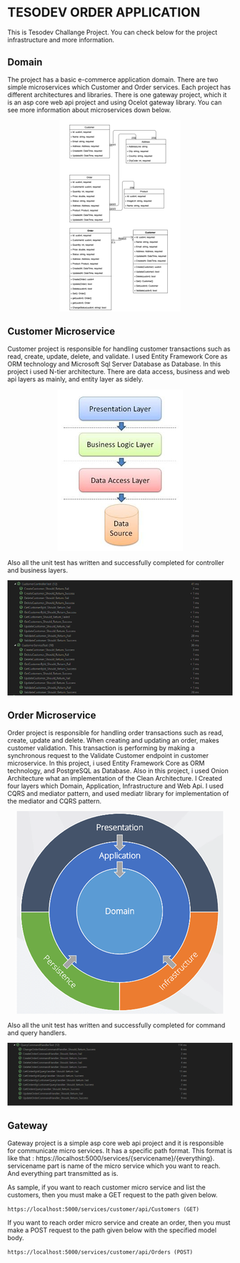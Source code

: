 # TESODEV ORDER APPLICATION

This is Tesodev Challange Project. You can check below for the project infrastructure and more information. 

## Domain
The project has a basic e-commerce application domain. There are two simple microservices which Customer and Order services. Each project has different architectures and libraries. There is one gateway project, which it is an asp core web api project and using Ocelot gateway library. You can see more information about microservices down below.

<p align="center">
  <img src="img/projectdomain.png" />
</p>


## Customer Microservice
Customer project is responsible for handling customer transactions such as read, create, update, delete, and validate. I used Entity Framework Core as ORM technology and Microsoft Sql Server Database as Database. In this project i used N-tier architecture. There are data access, business and web api layers as mainly, and entity layer as sidely. 

<p align="center">
  <img src="img/ntierarchitecture.jpg" />
</p>

Also all the unit test has written and successfully completed for controller and business layers.

<p align="center">
  <img src="img/customerunittests.png" />
</p>


## Order Microservice
Order project is responsible for handling order transactions such as read, create, update and delete. When creating and updating an order, makes customer validation. This transaction is performing by making a synchronous request to the Validate Customer endpoint in customer microservice. In this project, i used Entity Framework Core as ORM technology, and PostgreSQL as Database. Also in this project, i used Onion Architecture what an implementation of the Clean Architecture. I Created four layers which Domain, Application, Infrastructure and Web Api. I used CQRS and mediator pattern, and used mediatr library for implementation of the mediator and CQRS pattern.

<p align="center">
  <img src="img/onionarchitecture.png" />
</p>

Also all the unit test has written and successfully completed for command and query handlers.

<p align="center">
  <img src="img/orderunittests.png" />
</p>

## Gateway
Gateway project is a simple asp core web api project and it is responsible for communicate micro services. It has a specific path format. This format is like that : https://localhost:5000/services/{servicename}/{everything}. servicename part is name of the micro service which you want to reach. And everything part transmitted as is. 

As sample, if you want to reach customer micro service and list the customers, then you must make a GET request to the path given below. 

```https://localhost:5000/services/customer/api/Customers (GET)```

If you want to reach order micro service and create an order, then you must make a POST request to the path given below with the specified model body.

```https://localhost:5000/services/customer/api/Orders (POST)```
